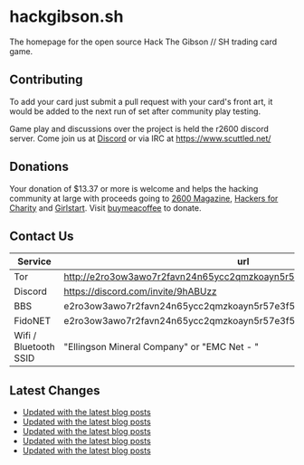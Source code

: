 # hackgibson.sh
The homepage for the open source Hack The Gibson // SH trading card game.


## Contributing

To add your card just submit a pull request with your card's front art, it would be added to the next run of set after community play testing.

Game play and discussions over the project is held the r2600 discord server. Come join us at [Discord](https://discord.com/invite/9hABUzz) or via IRC at https://www.scuttled.net/


## Donations

Your donation of $13.37 or more is welcome and helps the hacking community at large with proceeds going to [2600 Magazine](https://2600.com/), [Hackers for Charity](https://hackersforcharity.org) and [Girlstart](https://girlstart.org).  Visit [buymeacoffee](https://www.buymeacoffee.com/hackgibson.sh) to donate.


## Contact Us

Service | url
-|-
Tor | http://e2ro3ow3awo7r2favn24n65ycc2qmzkoayn5r57e3f56nvjwdcgg32ad.onion
Discord | https://discord.com/invite/9hABUzz
BBS | e2ro3ow3awo7r2favn24n65ycc2qmzkoayn5r57e3f56nvjwdcgg32ad.onion:23
FidoNET | e2ro3ow3awo7r2favn24n65ycc2qmzkoayn5r57e3f56nvjwdcgg32ad.onion:24554
Wifi / Bluetooth SSID | "Ellingson Mineral Company" or "EMC Net - <fidonet address>"

## Latest Changes
<!-- BLOG-POST-LIST:START -->
- [Updated with the latest blog posts](https://github.com/DFW2600/hackgibson.sh/commit/4d9cad5facba60124bdbdb9176c795a00f096f29)
- [Updated with the latest blog posts](https://github.com/DFW2600/hackgibson.sh/commit/31cc50c3d7d093df8b6ddae02ea57ca7a87fbc28)
- [Updated with the latest blog posts](https://github.com/DFW2600/hackgibson.sh/commit/175adf6b533fc93c2330421edcfcb6cddc1842e3)
- [Updated with the latest blog posts](https://github.com/DFW2600/hackgibson.sh/commit/0dca6ca5bca07a6b5dd65df0bb75a8d23d4698f0)
- [Updated with the latest blog posts](https://github.com/DFW2600/hackgibson.sh/commit/4f47a07148984bda90db7ce45f78a9107c587f2c)
<!-- BLOG-POST-LIST:END -->
